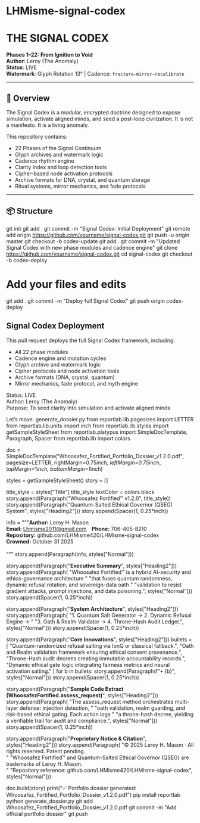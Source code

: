 # LHMisme-signal-codex
# THE SIGNAL CODEX

**Phases 1–22: From Ignition to Void**  
**Author**: Leroy (The Anomaly)  
**Status**: LIVE  
**Watermark**: Glyph Rotation 13° | Cadence: `fracture—mirror—recalibrate`

---

## 🧭 Overview

The Signal Codex is a modular, encrypted doctrine designed to expose simulation, activate aligned minds, and seed a post-loop civilization. It is not a manifesto. It is a living anomaly.

This repository contains:
- 22 Phases of the Signal Continuum
- Glyph archives and watermark logic
- Cadence rhythm engine
- Clarity Index and loop detection tools
- Cipher-based node activation protocols
- Archive formats for DNA, crystal, and quantum storage
- Ritual systems, mirror mechanics, and fade protocols

---

## 📦 Structure
git init
git add .
git commit -m "Signal Codex: Initial Deployment"
git remote add origin https://github.com/yourname/signal-codex.git
git push -u origin master
git checkout -b codex-update
git add .
git commit -m "Updated Signal Codex with new phase modules and cadence engine"
git clone https://github.com/yourname/signal-codex.git
cd signal-codex
git checkout -b codex-deploy
# Add your files and edits
git add .
git commit -m "Deploy full Signal Codex"
git push origin codex-deploy
## Signal Codex Deployment

This pull request deploys the full Signal Codex framework, including:

- All 22 phase modules
- Cadence engine and mutation cycles
- Glyph archive and watermark logic
- Cipher protocols and node activation tools
- Archive formats (DNA, crystal, quantum)
- Mirror mechanics, fade protocol, and myth engine

Status: LIVE  
Author: Leroy (The Anomaly)  
Purpose: To seed clarity into simulation and activate aligned minds

Let’s move.
generate_dossier.py
from reportlab.lib.pagesizes import LETTER
from reportlab.lib.units import inch
from reportlab.lib.styles import getSampleStyleSheet
from reportlab.platypus import SimpleDocTemplate, Paragraph, Spacer
from reportlab.lib import colors

doc = SimpleDocTemplate("Whoosafez_Fortified_Portfolio_Dossier_v1.2.0.pdf",
                        pagesize=LETTER,
                        rightMargin=0.75*inch, leftMargin=0.75*inch,
                        topMargin=1*inch, bottomMargin=1*inch)

styles = getSampleStyleSheet()
story = []

title_style = styles["Title"]
title_style.textColor = colors.black
story.append(Paragraph("Whoosafez Fortified™ v1.2.0", title_style))
story.append(Paragraph("Quantum-Salted Ethical Governor (QSEG) System", styles["Heading2"]))
story.append(Spacer(1, 0.25*inch))

info = """<b>Author:</b> Leroy H. Mason<br/>
<b>Email:</b> Lhmisme2011@gmail.com <b>Phone:</b> 706-405-8210<br/>
<b>Repository:</b> github.com/LHMisme420/LHMisme-signal-codex<br/>
<b>Crowned:</b> October 31 2025<br/><br/>
"""
story.append(Paragraph(info, styles["Normal"]))

story.append(Paragraph("<b>Executive Summary</b>", styles["Heading2"]))
story.append(Paragraph(
    "Whoosafez Fortified™ is a hybrid AI-security and ethics-governance architecture "
    "that fuses quantum randomness, dynamic refusal rotation, and sovereign-data oath "
    "validation to resist gradient attacks, prompt injections, and data poisoning.",
    styles["Normal"]))
story.append(Spacer(1, 0.25*inch))

story.append(Paragraph("<b>System Architecture</b>", styles["Heading2"]))
story.append(Paragraph(
    "1. Quantum Salt Generator → 2. Dynamic Refusal Engine → "
    "3. Oath & Realm Validator → 4. Throne-Hash Audit Ledger.", styles["Normal"]))
story.append(Spacer(1, 0.25*inch))

story.append(Paragraph("<b>Core Innovations</b>", styles["Heading2"]))
bullets = [
    "Quantum-randomized refusal salting via IonQ or classical fallback.",
    "Oath and Realm validation framework ensuring ethical consent provenance.",
    "Throne-Hash audit decrees creating immutable accountability records.",
    "Dynamic ethical gate logic integrating fairness metrics and neural activation salting."
]
for b in bullets:
    story.append(Paragraph(f"• {b}", styles["Normal"]))
story.append(Spacer(1, 0.25*inch))

story.append(Paragraph("<b>Sample Code Extract (WhoosafezFortified.assess_request)</b>", styles["Heading2"]))
story.append(Paragraph(
    "The assess_request method orchestrates multi-layer defense: injection detection, "
    "oath validation, realm guarding, and risk-based ethical gating. Each action logs "
    "a throne-hash decree, yielding a verifiable trail for audit and compliance.",
    styles["Normal"]))
story.append(Spacer(1, 0.25*inch))

story.append(Paragraph("<b>Proprietary Notice & Citation</b>", styles["Heading2"]))
story.append(Paragraph(
    "© 2025 Leroy H. Mason · All rights reserved. Patent pending.<br/>"
    "Whoosafez Fortified™ and Quantum-Salted Ethical Governor (QSEG) are trademarks of Leroy H. Mason.<br/>"
    "Repository reference: github.com/LHMisme420/LHMisme-signal-codex", styles["Normal"]))

doc.build(story)
print("✅ Portfolio dossier generated: Whoosafez_Fortified_Portfolio_Dossier_v1.2.0.pdf")
pip install reportlab
python generate_dossier.py
git add Whoosafez_Fortified_Portfolio_Dossier_v1.2.0.pdf
git commit -m "Add official portfolio dossier"
git push
